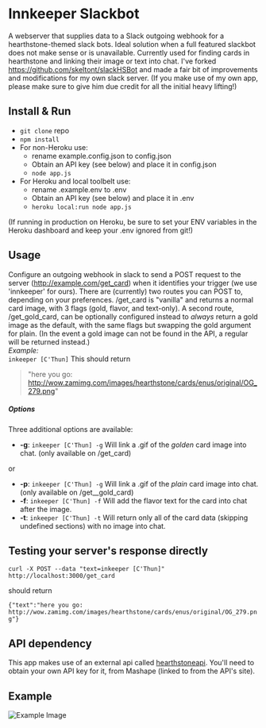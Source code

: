 # Innkeeper Slackbot
A webserver that supplies data to a Slack outgoing webhook for a hearthstone-themed slack bots. Ideal solution when a full featured slackbot does not make sense or is unavailable.
Currently used for finding cards in hearthstone and linking their image or text into chat. 
I've forked https://github.com/skeltont/slackHSBot and made a fair bit of improvements and modifications for my own slack server.
(If you make use of my own app, please make sure to give him due credit for all the initial heavy lifting!)

## Install & Run
- `git clone` repo
- `npm install`
- For non-Heroku use:
  - rename example.config.json to config.json
  - Obtain an API key (see below) and place it in config.json
  - `node app.js`
- For Heroku and local toolbelt use:
  - rename .example.env to .env
  - Obtain an API key (see below) and place it in .env
  - `heroku local:run node app.js`

(If running in production on Heroku, be sure to set your ENV variables in the Heroku dashboard and keep your .env ignored from git!)

## Usage
Configure an outgoing webhook in slack to send a POST request to the server (http://example.com/get_card) when it identifies your trigger (we use 'innkeeper' for ours).
There are (currently) two routes you can POST to, depending on your preferences. /get_card is "vanilla" and returns a normal card image, with 3 flags (gold, flavor, and text-only).
A second route, /get_gold_card, can be optionally configured instead to _always_ return a gold image as the default, with the same flags but swapping the gold argument for plain. 
(In the event a gold image can not be found in the API, a regular will be returned instead.)
<br /> *Example:* <br />
``` inkeeper [C'Thun] ```
This should return 
>"here you go: http://wow.zamimg.com/images/hearthstone/cards/enus/original/OG_279.png"

##### Options
Three additional options are available:
- **-g**: ```inkeeper [C'Thun] -g``` Will link a .gif of the *golden* card image into chat. (only available on /get_card)

 or

- **-p**: ```inkeeper [C'Thun] -g``` Will link a .gif of the *plain* card image into chat. (only available on /get__gold_card)
- **-f**: ```inkeeper [C'Thun] -f``` Will add the flavor text for the card into chat after the image. 
- **-t**: ```inkeeper [C'Thun] -t``` Will return only all of the card data (skipping undefined sections) with no image into chat. 

## Testing your server's response directly
```curl -X POST --data "text=inkeeper [C'Thun]" http://localhost:3000/get_card```

should return

```{"text":"here you go: http://wow.zamimg.com/images/hearthstone/cards/enus/original/OG_279.png"}```

## API dependency
This app makes use of an external api called [hearthstoneapi](http://hearthstoneapi.com/). You'll need to obtain your own API key for it, from Mashape (linked to from the API's site).

## Example
![Example Image](http://i.imgur.com/e7XXx1t.png)